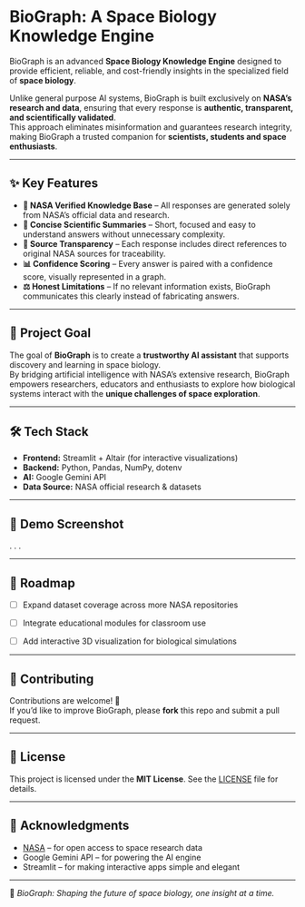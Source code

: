# BioGraph: A Space Biology Knowledge Engine

BioGraph is an advanced **Space Biology Knowledge Engine** designed to provide efficient, reliable, and cost-friendly insights in the specialized field of **space biology**.  

Unlike general purpose AI systems, BioGraph is built exclusively on **NASA’s research and data**, ensuring that every response is **authentic, transparent, and scientifically validated**.  
This approach eliminates misinformation and guarantees research integrity, making BioGraph a trusted companion for **scientists, students and space enthusiasts**.

---

## ✨ Key Features

- **🌌 NASA Verified Knowledge Base** – All responses are generated solely from NASA’s official data and research.  
- **📑 Concise Scientific Summaries** – Short, focused and easy to understand answers without unnecessary complexity.  
- **🔗 Source Transparency** – Each response includes direct references to original NASA sources for traceability.  
- **📊 Confidence Scoring** – Every answer is paired with a confidence score, visually represented in a graph.  
- **⚖️ Honest Limitations** – If no relevant information exists, BioGraph communicates this clearly instead of fabricating answers.  

---

## 🎯 Project Goal

The goal of **BioGraph** is to create a **trustworthy AI assistant** that supports discovery and learning in space biology.  
By bridging artificial intelligence with NASA’s extensive research, BioGraph empowers researchers, educators and enthusiasts to explore how biological systems interact with the **unique challenges of space exploration**.  

---

## 🛠️ Tech Stack

- **Frontend:** Streamlit + Altair (for interactive visualizations)  
- **Backend:** Python, Pandas, NumPy, dotenv  
- **AI:** Google Gemini API  
- **Data Source:** NASA official research & datasets  

---

## 📸 Demo Screenshot
.
.
.



---

## 🚧 Roadmap

- [ ] Expand dataset coverage across more NASA repositories
- [ ] Integrate educational modules for classroom use
- [ ] Add interactive 3D visualization for biological simulations  


---

## 🤝 Contributing

Contributions are welcome! 🎉  
If you’d like to improve BioGraph, please **fork** this repo and submit a pull request.  

---

## 📜 License

This project is licensed under the **MIT License**. See the [LICENSE](LICENSE) file for details.  

---

## 🌟 Acknowledgments

- [NASA](https://www.nasa.gov) – for open access to space research data  
- Google Gemini API – for powering the AI engine  
- Streamlit – for making interactive apps simple and elegant  

---

🔭 *BioGraph: Shaping the future of space biology, one insight at a time.*
